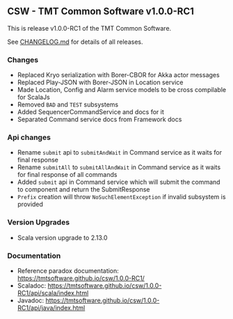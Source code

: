 
## CSW - TMT Common Software v1.0.0-RC1

This is release v1.0.0-RC1 of the TMT Common Software.

See [CHANGELOG.md](CHANGELOG.md) for details of all releases.

### Changes
- Replaced Kryo serialization with Borer-CBOR for Akka actor messages
- Replaced Play-JSON with Borer-JSON in Location service
- Made Location, Config and Alarm service models to be cross compilable for ScalaJs
- Removed `BAD` and `TEST` subsystems
- Added SequencerCommandService and docs for it
- Separated Command service docs from Framework docs

### Api changes
- Rename `submit` api to `submitAndWait` in Command service as it waits for final response
- Rename `submitAll` to `submitAllAndWait` in Command service as it waits for final response of all commands 
- Added `submit` api in Command service which will submit the command to component and return the SubmitResponse
- `Prefix` creation will throw `NoSuchElementException` if invalid subsystem is provided 

### Version Upgrades
- Scala version upgrade to 2.13.0

### Documentation
- Reference paradox documentation: https://tmtsoftware.github.io/csw/1.0.0-RC1/
- Scaladoc: https://tmtsoftware.github.io/csw/1.0.0-RC1/api/scala/index.html
- Javadoc: https://tmtsoftware.github.io/csw/1.0.0-RC1/api/java/index.html